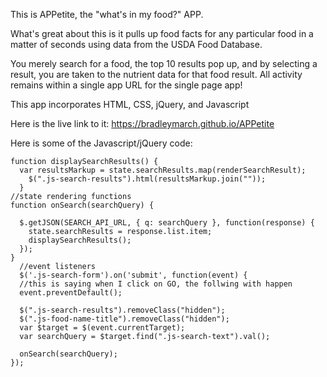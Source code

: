 This is APPetite, the "what's in my food?" APP.

What's great about this is it pulls up food facts for any particular food in a matter of seconds using data from the USDA Food Database.

You merely search for a food, the top 10 results pop up, and by selecting a result, you are taken to the nutrient data for
that food result.  All activity remains within a single app URL for the single page app!

This app incorporates HTML, CSS, jQuery, and Javascript


Here is the live link to it: https://bradleymarch.github.io/APPetite

Here is some of the Javascript/jQuery code:
```
function displaySearchResults() {
  var resultsMarkup = state.searchResults.map(renderSearchResult);
    $(".js-search-results").html(resultsMarkup.join(""));
  }
//state rendering functions
function onSearch(searchQuery) {

  $.getJSON(SEARCH_API_URL, { q: searchQuery }, function(response) {
    state.searchResults = response.list.item;
    displaySearchResults();
  });
}
  //event listeners
  $('.js-search-form').on('submit', function(event) {
  //this is saying when I click on GO, the follwing with happen
  event.preventDefault();

  $(".js-search-results").removeClass("hidden");
  $(".js-food-name-title").removeClass("hidden");
  var $target = $(event.currentTarget);
  var searchQuery = $target.find(".js-search-text").val();

  onSearch(searchQuery);
});
```

